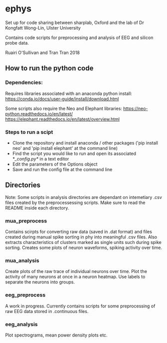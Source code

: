 # ephys
Set up for code sharing between sharplab, Oxford and the lab of Dr Kongfatt Wong-Lin, Ulster University

Contains code scripts for preprocessing and analysis of EEG and silicon probe data.

Ruairi O'Sullivan and Tran Tran 2018

## How to run the python code

### Dependencies: 
Requires libraries associated with an anaconda python install: https://conda.io/docs/user-guide/install/download.html

Some scripts also require the Neo and Elephant libraries: https://neo-python.readthedocs.io/en/latest/   https://elephant.readthedocs.io/en/latest/overview.html


### Steps to run a scipt
  - Clone the repository and install anaconda / other packages ('pip install neo' and 'pip install elephant' at the command line)
  - Find the script you would like to run and open its associated \*_\_config.py*_ in a text editor
  - Edit the parameters of the Options object
  - Save and run the config file at the command line

## Directories

Note: Some scripts in analysis directories are dependant on intemetiary .csv files created by the preprocessessing scripts. Make sure to read the README inside each directory.

### mua_preprocess
Contains scirpts for converting raw data (saved in .dat format) and files created during manual spike sorting in phy into meaningful .csv files. Also extracts characteristics of clusters marked as single units such during spike sorting. Creates some plots of neuron waveforms, spiking activity over time.

### mua_analysis
Create plots of the raw trace of individual neurons over time. Plot the activity of many neurons at once in a neuron heatmap. Use labels to separate the neurons into groups.

### eeg_preprocess
A work in progress. Currently contains scripts for some preprocessing of raw EEG data stored in .continuous files.

### eeg_analysis
Plot spectrograms, mean power density plots etc. 

